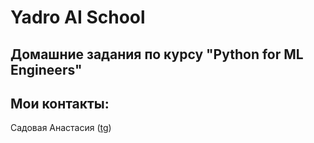 # Yadro AI School
## Домашние задания по курсу "Python for ML Engineers"

## Мои контакты:
Садовая Анастасия ([tg](https://t.me/anastsad))
